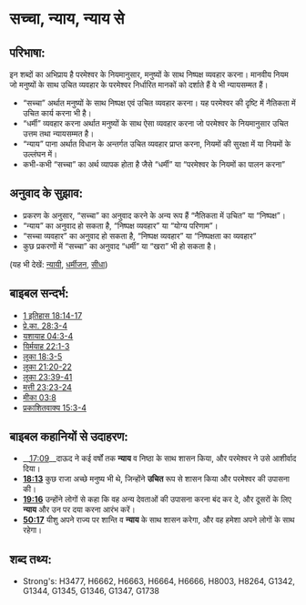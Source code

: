 # सच्चा, न्याय, न्याय से #

## परिभाषा: ##

इन शब्दों का अभिप्राय है परमेश्वर के नियमानुसार, मनुष्यों के साथ निष्पक्ष व्यवहार करना। मानवीय नियम जो मनुष्यों के साथ उचित व्यवहार के परमेश्वर निर्धारित मानकों को दर्शाते हैं वे भी न्यायसम्मत हैं।

* “सच्चा” अर्थात मनुष्यों के साथ निष्पक्ष एवं उचित व्यवहार करना। यह परमेश्वर की दृष्टि में नैतिकता में उचित कार्य करना भी है।
* “धर्मी” व्यवहार करना अर्थात मनुष्यों के साथ ऐसा व्यवहार करना जो परमेश्वर के नियमानुसार उचित उत्तम तथा न्यायसम्मत है।
* “न्याय” पाना अर्थात विधान के अन्तर्गत उचित व्यवहार प्राप्त करना, नियमों की सुरक्षा में या नियमों के उल्लंघन में।
* कभी-कभी “सच्चा” का अर्थ व्यापक होता है जैसे “धर्मी” या “परमेश्वर के नियमों का पालन करना”

## अनुवाद के सुझाव: ##

* प्रकरण के अनुसार, “सच्चा” का अनुवाद करने के अन्य रूप हैं “नैतिकता में उचित” या “निष्पक्ष”।
* “न्याय” का अनुवाद हो सकता है, “निष्पक्ष व्यवहार” या “योग्य परिणाम”।
* “सच्चा व्यवहार” का अनुवाद हो सकता है, “निष्पक्ष व्यवहार” या “निष्पक्षता का व्यवहार”
* कुछ प्रकरणों में “सच्चा” का अनुवाद “धर्मी” या “खरा” भी हो सकता है।

(यह भी देखें: [न्यायी](../kt/judge.md), [धर्मीजन](../kt/righteous.md), [सीधा](../kt/upright.md))

## बाइबल सन्दर्भ: ##

* [1 इतिहास 18:14-17](rc://en/tn/help/1ch/18/14)
* [प्रे.का. 28:3-4](rc://en/tn/help/act/28/03)
* [यशायाह 04:3-4](rc://en/tn/help/isa/04/03)
* [यिर्मयाह 22:1-3](rc://en/tn/help/jer/22/01)
* [लूका 18:3-5](rc://en/tn/help/luk/18/03)
* [लूका 21:20-22](rc://en/tn/help/luk/21/20)
* [लूका 23:39-41](rc://en/tn/help/luk/23/39)
* [मत्ती 23:23-24](rc://en/tn/help/mat/23/23)
* [मीका 03:8](rc://en/tn/help/mic/03/08)
* [प्रकाशितवाक्य  15:3-4](rc://en/tn/help/rev/15/03)

## बाइबल कहानियों से उदाहरण: ##

* __[17:09](rc://en/tn/help/obs/17/09)__दाऊद ने कई वर्षों तक __न्याय__ व निष्ठा के साथ शासन किया, और परमेश्वर ने उसे आशीर्वाद दिया।
* __[18:13](rc://en/tn/help/obs/18/13)__ कुछ राजा अच्छे मनुष्य भी थे, जिन्होंने __उचित__ रूप से शासन किया और परमेश्वर की उपासना की।
* __[19:16](rc://en/tn/help/obs/19/16)__ उन्होंने लोगों से कहा कि वह अन्य देवताओं की उपासना करना बंद कर दे, और दूसरों के लिए __न्याय__ और उन पर दया करना आरंभ करें।
* __[50:17](rc://en/tn/help/obs/50/17)__  यीशु अपने राज्य पर शान्ति व __न्याय__ के साथ शासन करेगा, और वह हमेशा अपने लोगों के साथ रहेगा।

## शब्द तथ्य: ##

* Strong's: H3477, H6662, H6663, H6664, H6666, H8003, H8264, G1342, G1344, G1345, G1346, G1347, G1738
